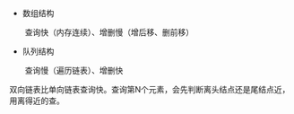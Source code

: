 - 数组结构

  ​	查询快（内存连续）、增删慢（增后移、删前移）

- 队列结构

  ​	查询慢（遍历链表）、增删快






双向链表比单向链表查询快。查询第N个元素，会先判断离头结点还是尾结点近，用离得近的查。